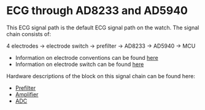 # ECG through AD8233 and AD5940

This ECG signal path is the default ECG signal path on the watch. The signal chain consists of:

4 electrodes -> electrode switch -> prefilter -> AD8233 -> AD5940 -> MCU

* Information on electrode conventions can be found [here](./ele.md)
* Information on electrode switch can be found [here](./ele_swtch.md)

Hardware descriptions of the block on this signal chain can be found here:

* [Prefilter](./ecg_ad8233_ad5940_prefilter.md)
* [Amplifier](./ecg_ad8233_ad5940_amplifier.md)
* [ADC]()
